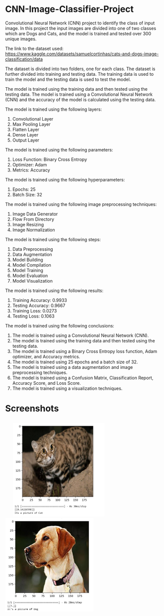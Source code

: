 # CNN-Image-Classifier-Project
Convolutional Neural Network (CNN) project to identify the class of input image. In this project the input images are divided into one of two classes which are Dogs and Cats, and the model is trained and tested over 300 unique images.

The link to the dataset used:
https://www.kaggle.com/datasets/samuelcortinhas/cats-and-dogs-image-classification/data

The dataset is divided into two folders, one for each class. The dataset is further divided into training and testing data. The training data is used to train the model and the testing data is used to test the model.

The model is trained using the training data and then tested using the testing data. The model is trained using a Convolutional Neural Network (CNN) and the accuracy of the model is calculated using the testing data.

The model is trained using the following layers:
1. Convolutional Layer
2. Max Pooling Layer
3. Flatten Layer
4. Dense Layer
5. Output Layer

The model is trained using the following parameters:
1. Loss Function: Binary Cross Entropy
2. Optimizer: Adam
3. Metrics: Accuracy

The model is trained using the following hyperparameters:
1. Epochs: 25
2. Batch Size: 32

The model is trained using the following image preprocessing techniques:
1. Image Data Generator
2. Flow From Directory
3. Image Resizing
4. Image Normalization


The model is trained using the following steps:
1. Data Preprocessing
2. Data Augmentation
3. Model Building
4. Model Compilation
5. Model Training
6. Model Evaluation
7. Model Visualization

The model is trained using the following results:
1. Training Accuracy: 0.9933
2. Testing Accuracy: 0.9667
3. Training Loss: 0.0273
4. Testing Loss: 0.1063

The model is trained using the following conclusions:
1. The model is trained using a Convolutional Neural Network (CNN).
2. The model is trained using the training data and then tested using the testing data.
3. The model is trained using a Binary Cross Entropy loss function, Adam optimizer, and Accuracy metrics.
4. The model is trained using 25 epochs and a batch size of 32.
5. The model is trained using a data augmentation and image preprocessing techniques.
6. The model is trained using a Confusion Matrix, Classification Report, Accuracy Score, and Loss Score.
7. The model is trained using a visualization techniques.

# Screenshots
&nbsp;&nbsp;&nbsp;&nbsp; <img src="Screenshots/ss1.jpg" height="300">&nbsp;&nbsp;&nbsp;
<img src="Screenshots/ss2.jpg" height="300">
---
